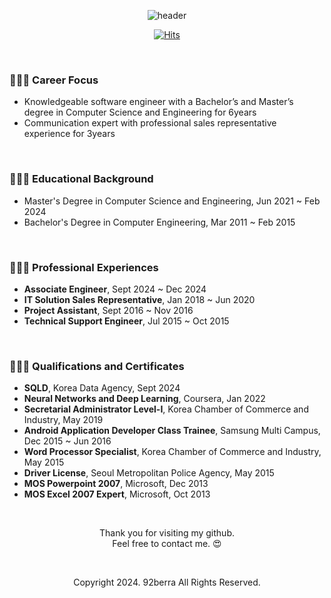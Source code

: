 <div align="center">

![header](https://capsule-render.vercel.app/api?type=wave&color=FFB2F5&width=100%&height=180&text=HyunHwa%20Oh&fontColor=5D5D5D)<br/>

[![Hits](https://hits.seeyoufarm.com/api/count/incr/badge.svg?url=https%3A%2F%2Fgithub.com%2F92berra%2Fhit-counter&count_bg=%23A0A0A0&title_bg=%23000000&icon=git.svg&icon_color=%23FFFFFF&title=VISITED&edge_flat=false)](https://hits.seeyoufarm.com)

</div>

<br/>

<div>

  ### 🙋🏻‍♀️ Career Focus

  - Knowledgeable software engineer with a Bachelor’s and Master’s degree in Computer Science and Engineering for 6years
  - Communication expert with professional sales representative experience for 3years

  <br/>

  ### 👩🏻‍🎓 Educational Background

  - Master's Degree in Computer Science and Engineering, Jun 2021 ~ Feb 2024
  - Bachelor's Degree in Computer Engineering, Mar 2011 ~ Feb 2015

  <br/>

  ### 👩🏻‍💼 Professional Experiences

  - <b>Associate Engineer</b>, Sept 2024 ~ Dec 2024
  - <b>IT Solution Sales Representative</b>, Jan 2018 ~ Jun 2020
  - <b>Project Assistant</b>, Sept 2016 ~ Nov 2016
  - <b>Technical Support Engineer</b>, Jul 2015 ~ Oct 2015
 
  <br/>

  ### 👩🏻‍💻 Qualifications and Certificates

  - <b>SQLD</b>, Korea Data Agency, Sept 2024
  - <b>Neural Networks and Deep Learning</b>, Coursera, Jan 2022
  - <b>Secretarial Administrator Level-Ⅰ</b>, Korea Chamber of Commerce and Industry, May 2019
  - <b>Android Application Developer Class Trainee</b>, Samsung Multi Campus, Dec 2015 ~ Jun 2016
  - <b>Word Processor Specialist</b>, Korea Chamber of Commerce and Industry, May 2015
  - <b>Driver License</b>, Seoul Metropolitan Police Agency, May 2015
  - <b>MOS Powerpoint 2007</b>, Microsoft, Dec 2013
  - <b>MOS Excel 2007 Expert</b>, Microsoft, Oct 2013

</div>

<div align='center'>

  <br/>
  
Thank you for visiting my github. <br/>
Feel free to contact me. 😍

  <br/>

  Copyright 2024. 92berra All Rights Reserved.
  
</div>

<!--
**92berra/92berra** is a ✨ _special_ ✨ repository because its `README.md` (this file) appears on your GitHub profile.

Here are some ideas to get you started:

- 🔭 I’m currently working on ...
- 🌱 I’m currently learning ...
- 👯 I’m looking to collaborate on ...
- 🤔 I’m looking for help with ...
- 💬 Ask me about ...
- 📫 How to reach me: ...
- 😄 Pronouns: ...
- ⚡ Fun fact: ...
-->
